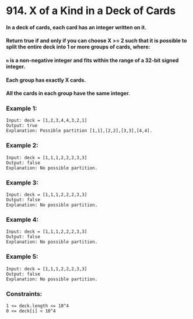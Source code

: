 # 914. X of a Kind in a Deck of Cards

#### In a deck of cards, each card has an integer written on it.

#### Return true if and only if you can choose X >= 2 such that it is possible to split the entire deck into 1 or more groups of cards, where:

#### `n` is a non-negative integer and fits within the range of a 32-bit signed integer.

#### Each group has exactly X cards.

#### All the cards in each group have the same integer.



### Example 1:

```
Input: deck = [1,2,3,4,4,3,2,1]
Output: true
Explanation: Possible partition [1,1],[2,2],[3,3],[4,4].
```

### Example 2:

```
Input: deck = [1,1,1,2,2,2,3,3]
Output: false
Explanation: No possible partition.
```

### Example 3:

```
Input: deck = [1,1,1,2,2,2,3,3]
Output: false
Explanation: No possible partition.
```

### Example 4:

```
Input: deck = [1,1,1,2,2,2,3,3]
Output: false
Explanation: No possible partition.
```

### Example 5:

```
Input: deck = [1,1,1,2,2,2,3,3]
Output: false
Explanation: No possible partition.
```

### Constraints:

```
1 <= deck.length <= 10^4
0 <= deck[i] < 10^4
```